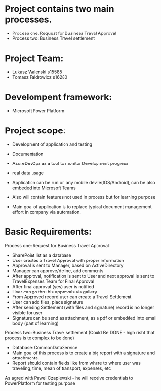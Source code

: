 # Project contains two main processes.
- Process one: Request for Business Travel Approval
-	Process two: Business Travel settlement

# Project Team:
-	Lukasz Walenski s15585
-	Tomasz Faldrowicz s16280

# Develompent framework:
- Microsoft Power Platform 

# Project scope:
-	Development of application and testing
-	Documentation 
-	AzureDevOps as a tool to monitor Development progress
-	real data usage

- Application can be run on any mobile devile(IOS/Android), can be also embeded into Microsoft Teams
- Also will contain features not used in process but for learning purpose
- Main goal of application is to replace typical document management effort in company via automation.

# Basic Requirements:
 Process one: Request for Business Travel Approval
-	SharePoint list as a database
-	User creates a Travel Approval with proper information
-	Approval is sent to Manager, based on ActiveDirectory
-	Manager can approve/deline, add comments
-	After approval, notification is sent to User and next approval is sent to TravelExpenses Team for Final Approval 
-	After final approval (yes) user is notified
-	User can go thru his approvals via gallery
-	From Approved record user can create a Travel Settlement
-	User can add files, place signature
-	After sending Settlement (with files and signature) record is no longer visible for user
-	Signature can be send as attachment, as a pdf or embedded into email body (part of learning)

Process two: Business Travel settlement (Could Be DONE - high risht that process is to complex to be done)
-	Database: CommonDataService
- Main goal of this process is to create a big report with a signature and attachments.
- Report should contain fields like from where to where user was traveling, time, mean of transport, expenses, etc

As agred with Pawel Czapiewski - he will receive credentials to PowerPlatform for testing purpose
